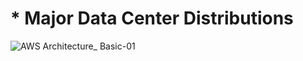 # * Major Data Center Distributions

![AWS Architecture_ Basic-01](https://user-images.githubusercontent.com/59453427/210777879-91c2edc7-bebf-468e-9c47-78ab9ab3d183.png)
